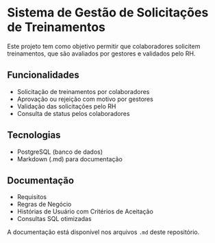 # Sistema de Gestão de Solicitações de Treinamentos

Este projeto tem como objetivo permitir que colaboradores solicitem treinamentos, que são avaliados por gestores e validados pelo RH.

## Funcionalidades

- Solicitação de treinamentos por colaboradores
- Aprovação ou rejeição com motivo por gestores
- Validação das solicitações pelo RH
- Consulta de status pelos colaboradores

## Tecnologias

- PostgreSQL (banco de dados)
- Markdown (.md) para documentação

## Documentação

- Requisitos
- Regras de Negócio
- Histórias de Usuário com Critérios de Aceitação
- Consultas SQL otimizadas

A documentação está disponível nos arquivos `.md` deste repositório.
